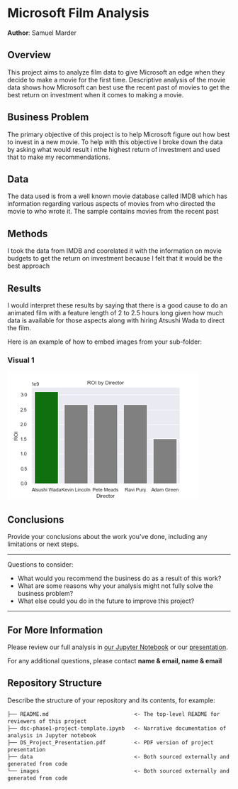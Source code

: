 # Microsoft Film Analysis

**Author**: Samuel Marder

## Overview

This project aims to analyze film data to give Microsoft an edge when they decide to make a movie for the first time. Descriptive analysis of the movie data shows how Microsoft can best use the recent past of movies to get the best return on investment when it comes to making a movie. 

## Business Problem

The primary objective of this project is to help Microsoft figure out how best to invest in a new movie. To help with this objective I broke down the data by asking what would result i nthe highest return of investment and used that to make my recommendations.

## Data

The data used is from a well known movie database called IMDB which has information regarding various aspects of movies from who directed the movie to who wrote it. The sample contains movies from the recent past

## Methods

I took the data from IMDB and coorelated it with the information on movie budgets to get the return on investment because I felt that it would be the best approach

## Results

I would interpret these results by saying that there is a good cause to do an animated film with a feature length of 2 to 2.5 hours long given how much data is available for those aspects along with hiring Atsushi Wada to direct the film.

Here is an example of how to embed images from your sub-folder:

### Visual 1
![graph1](./images/Director_ROI.png)

## Conclusions

Provide your conclusions about the work you've done, including any limitations or next steps.

***
Questions to consider:
* What would you recommend the business do as a result of this work?
* What are some reasons why your analysis might not fully solve the business problem?
* What else could you do in the future to improve this project?
***

## For More Information

Please review our full analysis in [our Jupyter Notebook](./dsc-phase1-project-template.ipynb) or our [presentation](./DS_Project_Presentation.pdf).

For any additional questions, please contact **name & email, name & email**

## Repository Structure

Describe the structure of your repository and its contents, for example:

```
├── README.md                           <- The top-level README for reviewers of this project
├── dsc-phase1-project-template.ipynb   <- Narrative documentation of analysis in Jupyter notebook
├── DS_Project_Presentation.pdf         <- PDF version of project presentation
├── data                                <- Both sourced externally and generated from code
└── images                              <- Both sourced externally and generated from code
```
